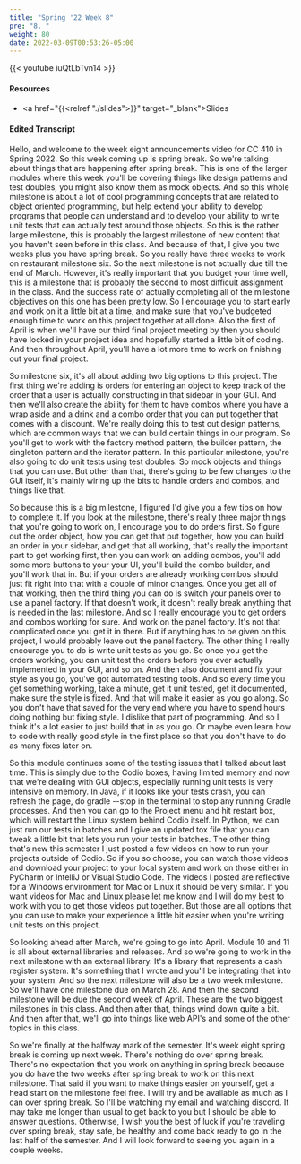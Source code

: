 ```yaml
---
title: "Spring '22 Week 8"
pre: "8. "
weight: 80
date: 2022-03-09T00:53:26-05:00
---
```


{{< youtube iuQtLbTvn14 >}}

#### Resources

* <a href="{{<relref "./slides">}}" target="_blank">Slides</a>

#### Edited Transcript

Hello, and welcome to the week eight announcements video for CC 410 in Spring 2022. So this week coming up is spring break. So we're talking about things that are happening after spring break. This is one of the larger modules where this week you'll be covering things like design patterns and test doubles, you might also know them as mock objects. And so this whole milestone is about a lot of cool programming concepts that are related to object oriented programming, but help extend your ability to develop programs that people can understand and to develop your ability to write unit tests that can actually test around those objects. So this is the rather large milestone, this is probably the largest milestone of new content that you haven't seen before in this class. And because of that, I give you two weeks plus you have spring break. So you really have three weeks to work on restaurant milestone six. So the next milestone is not actually due till the end of March. However, it's really important that you budget your time well, this is a milestone that is probably the second to most difficult assignment in the class. And the success rate of actually completing all of the milestone objectives on this one has been pretty low. So I encourage you to start early and work on it a little bit at a time, and make sure that you've budgeted enough time to work on this project together at all done. Also the first of April is when we'll have our third final project meeting by then you should have locked in your project idea and hopefully started a little bit of coding. And then throughout April, you'll have a lot more time to work on finishing out your final project. 

So milestone six, it's all about adding two big options to this project. The first thing we're adding is orders for entering an object to keep track of the order that a user is actually constructing in that sidebar in your GUI. And then we'll also create the ability for them to have combos where you have a wrap aside and a drink and a combo order that you can put together that comes with a discount. We're really doing this to test out design patterns, which are common ways that we can build certain things in our program. So you'll get to work with the factory method pattern, the builder pattern, the singleton pattern and the iterator pattern. In this particular milestone, you're also going to do unit tests using test doubles. So mock objects and things that you can use. But other than that, there's going to be few changes to the GUI itself, it's mainly wiring up the bits to handle orders and combos, and things like that. 

So because this is a big milestone, I figured I'd give you a few tips on how to complete it. If you look at the milestone, there's really three major things that you're going to work on, I encourage you to do orders first. So figure out the order object, how you can get that put together, how you can build an order in your sidebar, and get that all working, that's really the important part to get working first, then you can work on adding combos, you'll add some more buttons to your your UI, you'll build the combo builder, and you'll work that in. But if your orders are already working combos should just fit right into that with a couple of minor changes. Once you get all of that working, then the third thing you can do is switch your panels over to use a panel factory. If that doesn't work, it doesn't really break anything that is needed in the last milestone. And so I really encourage you to get orders and combos working for sure. And work on the panel factory. It's not that complicated once you get it in there. But if anything has to be given on this project, I would probably leave out the panel factory. The other thing I really encourage you to do is write unit tests as you go. So once you get the orders working, you can unit test the orders before you ever actually implemented in your GUI, and so on. And then also document and fix your style as you go, you've got automated testing tools. And so every time you get something working, take a minute, get it unit tested, get it documented, make sure the style is fixed. And that will make it easier as you go along. So you don't have that saved for the very end where you have to spend hours doing nothing but fixing style. I dislike that part of programming. And so I think it's a lot easier to just build that in as you go. Or maybe even learn how to code with really good style in the first place so that you don't have to do as many fixes later on. 

So this module continues some of the testing issues that I talked about last time. This is simply due to the Codio boxes, having limited memory and now that we're dealing with GUI objects, especially running unit tests is very intensive on memory. In Java, if it looks like your tests crash, you can refresh the page, do gradle --stop in the terminal to stop any running Gradle processes. And then you can go to the Project menu and hit restart box, which will restart the Linux system behind Codio itself. In Python, we can just run our tests in batches and I give an updated tox file that you can tweak a little bit that lets you run your tests in batches. The other thing that's new this semester I just posted a few videos on how to run your projects outside of Codio. So if you so choose, you can watch those videos and download your project to your local system and work on those either in PyCharm or IntelliJ or Visual Studio Code. The videos I posted are reflective for a Windows environment for Mac or Linux it should be very similar. If you want videos for Mac and Linux please let me know and I will do my best to work with you to get those videos put together. But those are all options that you can use to make your experience a little bit easier when you're writing unit tests on this project. 

So looking ahead after March, we're going to go into April. Module 10 and 11 is all about external libraries and releases. And so we're going to work in the next milestone with an external library. It's a library that represents a cash register system. It's something that I wrote and you'll be integrating that into your system. And so the next milestone will also be a two week milestone. So we'll have one milestone due on March 28. And then the second milestone will be due the second week of April. These are the two biggest milestones in this class. And then after that, things wind down quite a bit. And then after that, we'll go into things like web API's and some of the other topics in this class. 

So we're finally at the halfway mark of the semester. It's week eight spring break is coming up next week. There's nothing do over spring break. There's no expectation that you work on anything in spring break because you do have the two weeks after spring break to work on this next milestone. That said if you want to make things easier on yourself, get a head start on the milestone feel free. I will try and be available as much as I can over spring break. So I'll be watching my email and watching discord. It may take me longer than usual to get back to you but I should be able to answer questions. Otherwise, I wish you the best of luck if you're traveling over spring break, stay safe, be healthy and come back ready to go in the last half of the semester. And I will look forward to seeing you again in a couple weeks. 

